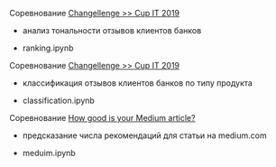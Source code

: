 Соревнование [Changellenge >> Cup IT 2019](https://www.kaggle.com/c/changellenge-cupit-2019-posneg) 
 * анализ тональности отзывов клиентов банков
 
 * ranking.ipynb

Соревнование [Changellenge >> Cup IT 2019](https://www.kaggle.com/c/changellenge-cupit-2019-type) 
 * классификация отзывов клиентов банков по типу продукта
 
 * classification.ipynb
 
Соревнование [How good is your Medium article?](https://www.kaggle.com/c/how-good-is-your-medium-article) 
 * предсказание числа рекомендаций для статьи на medium.com
 
 * meduim.ipynb
